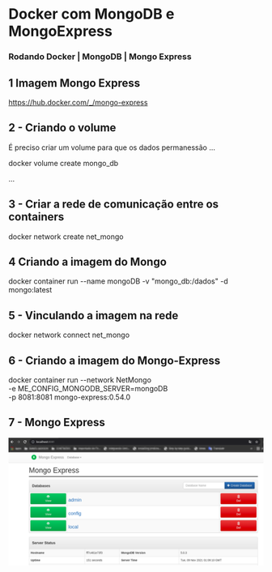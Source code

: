 # Docker com MongoDB e MongoExpress
### Rodando Docker | MongoDB | Mongo Express

## 1 Imagem Mongo Express
https://hub.docker.com/_/mongo-express

## 2 - Criando o volume
É preciso criar um volume para que os dados permanessão 
...

docker volume create mongo_db

...
## 3 - Criar a rede de comunicação entre os containers

docker network create net_mongo

## 4 Criando a imagem do Mongo

docker container run --name mongoDB -v "mongo_db:/dados" -d mongo:latest

## 5 - Vinculando a imagem na rede
docker network connect net_mongo <ID da imagem>

## 6 - Criando a imagem do Mongo-Express
docker container run --network NetMongo \
-e ME_CONFIG_MONGODB_SERVER=mongoDB \
-p 8081:8081 mongo-express:0.54.0

## 7 - Mongo Express
![Mongo Express](img/mongo-express.png)
